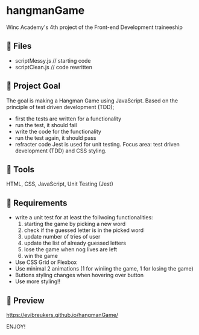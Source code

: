 # hangmanGame

Winc Academy's 4th project of the Front-end Development traineeship

## 💬 Files

- scriptMessy.js // starting code
- scriptClean.js // code rewritten

## 💬 Project Goal

The goal is making a Hangman Game using JavaScript. Based on the principle of test driven development (TDD);
- first the tests are written for a functionality
- run the test, it should fail
- write the code for the functionality
- run the test again, it should pass
- refracter code 
Jest is used for unit testing. 
Focus area: test driven development (TDD) and CSS styling.

## 💬 Tools

HTML, CSS, JavaScript, Unit Testing (Jest)

## 💬 Requirements

* write a unit test for at least the follwoing functionalities:
    1. starting the game by picking a new word
    2. check if the guessed letter is in the picked word
    3. update number of tries of user 
    4. update the list of already guessed letters 
    5. lose the game when nog lives are left
    6. win the game
* Use CSS Grid or Flexbox 
* Use minimal 2 animations (1 for winiing the game, 1 for losing the game)
* Buttons styling changes when hovering over button
* Use more styling!!

## 🚀 Preview

https://evibreukers.github.io/hangmanGame/

ENJOY!

